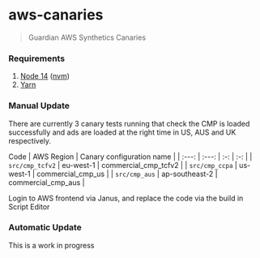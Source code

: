 # aws-canaries


> Guardian AWS Synthetics Canaries

### Requirements

1. [Node 14](https://nodejs.org/en/download/) ([nvm](https://github.com/nvm-sh/nvm))
2. [Yarn](https://classic.yarnpkg.com/en/docs/install/)

### Manual Update

There are currently 3 canary tests running that check the CMP is loaded successfully and ads are 
loaded at the right time in US, AUS and UK respectively.

Code | AWS Region | Canary configuration name | 
| :---:   | :---:   | :-: | :-: |
| `src/cmp_tcfv2` | eu-west-1 | commercial_cmp_tcfv2 | 
| `src/cmp_ccpa`  | us-west-1 | commercial_cmp_us | 
| `src/cmp_aus` | ap-southeast-2 | commercial_cmp_aus | 

Login to AWS frontend via Janus, and replace the code via the build in Script Editor

### Automatic Update

This is a work in progress
